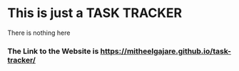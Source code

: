 # This is just a TASK TRACKER 
There is nothing here

### The Link to the Website is https://mitheelgajare.github.io/task-tracker/
